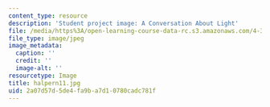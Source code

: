 ```yaml
---
content_type: resource
description: 'Student project image: A Conversation About Light'
file: /media/https%3A/open-learning-course-data-rc.s3.amazonaws.com/4-341-introduction-to-photography-fall-2002/2a07d57d5de4fa9ba7d10780cadc781f_halpern11.jpg
file_type: image/jpeg
image_metadata:
  caption: ''
  credit: ''
  image-alt: ''
resourcetype: Image
title: halpern11.jpg
uid: 2a07d57d-5de4-fa9b-a7d1-0780cadc781f
---
```

